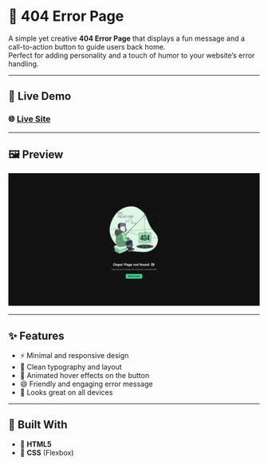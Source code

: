 # 🚧 404 Error Page

A simple yet creative **404 Error Page** that displays a fun message and a call-to-action button to guide users back home.  
Perfect for adding personality and a touch of humor to your website’s error handling.

---

## 🚀 Live Demo

### 🌐 [**Live Site**](https://sulimanxo1.github.io/Custom-404-Page/)

---

## 🖼️ Preview

![404 Error Preview](/Image/preview.png)

---

## ✨ Features

- ⚡ Minimal and responsive design
- 🎨 Clean typography and layout
- 💚 Animated hover effects on the button
- 😄 Friendly and engaging error message
- 📱 Looks great on all devices

---

## 🧩 Built With

- 🧱 **HTML5**
- 🎨 **CSS** (Flexbox)

